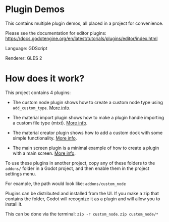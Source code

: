 # Plugin Demos

This contains multiple plugin demos, all placed in a project for convenience.

Please see the documentation for editor plugins:
https://docs.godotengine.org/en/latest/tutorials/plugins/editor/index.html

Language: GDScript

Renderer: GLES 2

# How does it work?

This project contains 4 plugins:

* The custom node plugin shows how to create a custom node type
  using `add_custom_type`. [More info](addons/custom_node).

* The material import plugin shows how to make a plugin handle importing
  a custom file type (mtxt). [More info](addons/material_import_plugin).

* The material creator plugin shows how to add a custom dock with some
  simple functionality. [More info](addons/material_creator).

* The main screen plugin is a minimal example of how to create a plugin
  with a main screen. [More info](addons/main_screen).

To use these plugins in another project, copy any of these
folders to the `addons/` folder in a Godot project, and then
enable them in the project settings menu.

For example, the path would look like: `addons/custom_node`

Plugins can be distributed and installed from the UI.
If you make a zip that contains the folder, Godot will recognize
it as a plugin and will allow you to install it.

This can be done via the terminal: `zip -r custom_node.zip custom_node/*`
